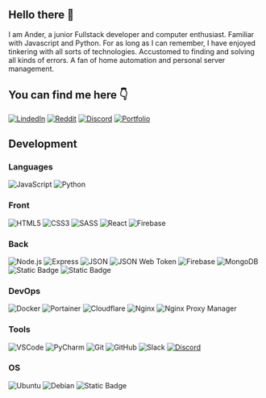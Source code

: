 ## Hello there 👋
I am Ander, a junior Fullstack developer and computer enthusiast. Familiar with
Javascript and Python. For as long as I can remember, I have enjoyed tinkering with
all sorts of technologies. Accustomed to finding and solving all kinds of errors. A fan
of home automation and personal server management.

## You can find me here 👇

[![LindedIn](https://img.shields.io/badge/LinkedIn-%230e76a8?logo=linkedin&logoColor=white&link=https%3A%2F%2Fwww.linkedin.com%2Fin%2Fanderconsu%2F)](https://www.linkedin.com/in/anderconsu/)
[![Reddit](https://img.shields.io/badge/Reddit-%23FF5700?logo=reddit&logoColor=white)](https://www.reddit.com/user/anderconsu)
[![Discord](https://img.shields.io/badge/Discord-%237289DA?logo=discord&logoColor=white&link=https%3A%2F%2Fdiscordapp.com%2Fusers%2F141869597463674880)](https://discordapp.com/users/141869597463674880)
[![Portfolio](https://img.shields.io/badge/Portfolio-black?logo=superuser&logoColor=white&link=https%3A%2F%2Fcloudconsu.com)](https://cloudconsu.com/)

## Development
### Languages
![JavaScript](https://img.shields.io/badge/-JavaScript-F7DF1E?style=plastic&logo=JavaScript&logoColor=white)
![Python](https://img.shields.io/badge/Python-%234b8bbe?logo=python&logoColor=white)

### Front
![HTML5](https://img.shields.io/badge/-HTML5-E34F26?style=plastic&logo=html5&logoColor=white)
![CSS3](https://img.shields.io/badge/-CSS3-1572B6?style=plastic&logo=css3&logoColor=white)
![SASS](https://img.shields.io/badge/-SASS-CC6699?style=plastic&logo=sass&logoColor=white)
![React](https://img.shields.io/badge/-React-61DAFB?style=plastic&logo=react&logoColor=white)
![Firebase](https://img.shields.io/badge/Firebase-%23fccc45?logo=firebase&logoColor=white)

### Back
![Node.js](https://img.shields.io/badge/Node.js-%2384bf09?logo=node.js&logoColor=white)
![Express](https://img.shields.io/badge/Express-black?logo=express&logoColor=white)
![JSON](https://img.shields.io/badge/JSON-5E5C5C?style=plastic&logo=json&logoColor=white)
![JSON Web Token](https://img.shields.io/badge/JSON%20Web%20Token-black?logo=jsonwebtokens&logoColor=white)
![Firebase](https://img.shields.io/badge/Firebase%20Admin-%23fccc45?logo=firebase&logoColor=white)
![MongoDB](https://img.shields.io/badge/MongoDB-%2354b245?logo=mongodb&logoColor=white)
![Static Badge](https://img.shields.io/badge/MySQL-%2300628c?logo=mysql&logoColor=white)
![Static Badge](https://img.shields.io/badge/OpenAI%20API-white?logo=openai&logoColor=black)

### DevOps
![Docker](https://img.shields.io/badge/Docker-%232391e6?logo=docker&logoColor=white)
![Portainer](https://img.shields.io/badge/Portainer-%2338bfff?logo=portainer&logoColor=white)
![Cloudflare](https://img.shields.io/badge/Cloudflare-%23f48526?logo=cloudflare&logoColor=white)
![Nginx](https://img.shields.io/badge/Nginx-%2308993f?logo=nginx&logoColor=white)
![Nginx Proxy Manager](https://img.shields.io/badge/Nginx%20Proxy%20Manager-%23f37032?logo=nginxproxymanager&logoColor=white)

### Tools
![VSCode](https://img.shields.io/badge/Visual_Studio_Code-0078D4?style=plastic&logo=visual%20studio%20code&logoColor=white)
![PyCharm](https://img.shields.io/badge/PyCharm-black?logo=pycharm&logoColor=white)
![Git](https://img.shields.io/badge/-Git-F05032?style=plastic&logo=git&logoColor=white)
![GitHub](https://img.shields.io/badge/GitHub-100000?style=plastic&logo=github&logoColor=white)
![Slack](https://img.shields.io/badge/Slack-4A154B?style=plastic&logo=slack&logoColor=white)
[![Discord](https://img.shields.io/badge/Discord-%237289DA?logo=discord&logoColor=white&link=https%3A%2F%2Fdiscordapp.com%2Fusers%2F141869597463674880)](https://discordapp.com/users/141869597463674880)

### OS
![Ubuntu](https://img.shields.io/badge/Ubuntu-%23e85729?logo=ubuntu&logoColor=white)
![Debian](https://img.shields.io/badge/Debian-%23d80150?logo=debian&logoColor=white)
![Static Badge](https://img.shields.io/badge/Windows-%2300aeef?logo=windows&logoColor=white)